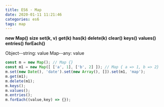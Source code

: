 ```yaml
---
title: ES6 · Map
date: 2020-01-11 11:21:46
categories: es6
tags: map
---
```


**new Map()**
**size**
**set(k, v)**
**get(k)**
**has(k)**
**delete(k)**
**clear()**
**keys()**
**values()**
**entries()**
**forEach()**

<!-- more -->

Object--string: value
Map--any: value

```js
const m = new Map(); // Map {}
const m1 = new Map([ ['a', 1], ['b', 2] ]); // Map { a => 1, b => 2}
m.set(new Date(), 'date').set(new Array(), []).set(m1, 'map');
m.get(m1);
m.delete(m1);
m.keys();
m.values();
m.entries();
m.forEach((value,key) => {});
```